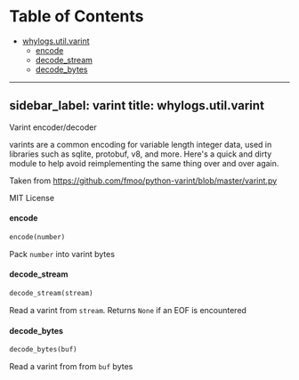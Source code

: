 # Table of Contents

* [whylogs.util.varint](#whylogs.util.varint)
  * [encode](#whylogs.util.varint.encode)
  * [decode\_stream](#whylogs.util.varint.decode_stream)
  * [decode\_bytes](#whylogs.util.varint.decode_bytes)

---
sidebar_label: varint
title: whylogs.util.varint
---

Varint encoder/decoder

varints are a common encoding for variable length integer data, used in
libraries such as sqlite, protobuf, v8, and more.
Here&#x27;s a quick and dirty module to help avoid reimplementing the same thing
over and over again.

Taken from https://github.com/fmoo/python-varint/blob/master/varint.py

MIT License

#### encode

```python
encode(number)
```

Pack `number` into varint bytes

#### decode\_stream

```python
decode_stream(stream)
```

Read a varint from `stream`.  Returns `None` if an EOF is encountered

#### decode\_bytes

```python
decode_bytes(buf)
```

Read a varint from from `buf` bytes


